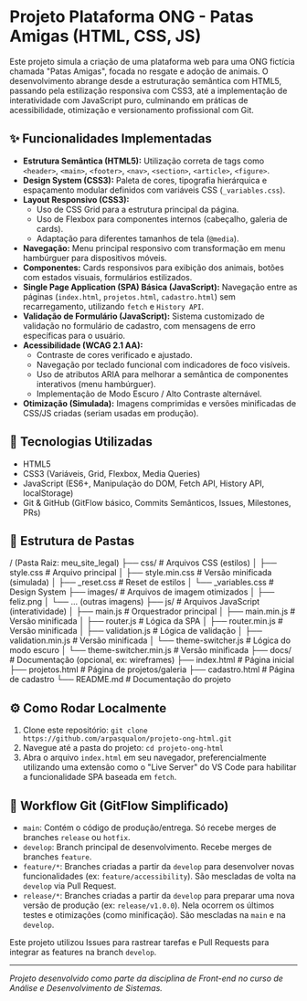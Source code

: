 # Projeto Plataforma ONG - Patas Amigas (HTML, CSS, JS)

Este projeto simula a criação de uma plataforma web para uma ONG fictícia chamada "Patas Amigas", focada no resgate e adoção de animais. O desenvolvimento abrange desde a estruturação semântica com HTML5, passando pela estilização responsiva com CSS3, até a implementação de interatividade com JavaScript puro, culminando em práticas de acessibilidade, otimização e versionamento profissional com Git.

## ✨ Funcionalidades Implementadas

* **Estrutura Semântica (HTML5):** Utilização correta de tags como `<header>`, `<main>`, `<footer>`, `<nav>`, `<section>`, `<article>`, `<figure>`.
* **Design System (CSS3):** Paleta de cores, tipografia hierárquica e espaçamento modular definidos com variáveis CSS (`_variables.css`).
* **Layout Responsivo (CSS3):**
    * Uso de CSS Grid para a estrutura principal da página.
    * Uso de Flexbox para componentes internos (cabeçalho, galeria de cards).
    * Adaptação para diferentes tamanhos de tela (`@media`).
* **Navegação:** Menu principal responsivo com transformação em menu hambúrguer para dispositivos móveis.
* **Componentes:** Cards responsivos para exibição dos animais, botões com estados visuais, formulários estilizados.
* **Single Page Application (SPA) Básica (JavaScript):** Navegação entre as páginas (`index.html`, `projetos.html`, `cadastro.html`) sem recarregamento, utilizando `fetch` e `History API`.
* **Validação de Formulário (JavaScript):** Sistema customizado de validação no formulário de cadastro, com mensagens de erro específicas para o usuário.
* **Acessibilidade (WCAG 2.1 AA):**
    * Contraste de cores verificado e ajustado.
    * Navegação por teclado funcional com indicadores de foco visíveis.
    * Uso de atributos ARIA para melhorar a semântica de componentes interativos (menu hambúrguer).
    * Implementação de Modo Escuro / Alto Contraste alternável.
* **Otimização (Simulada):** Imagens comprimidas e versões minificadas de CSS/JS criadas (seriam usadas em produção).

## 🚀 Tecnologias Utilizadas

* HTML5
* CSS3 (Variáveis, Grid, Flexbox, Media Queries)
* JavaScript (ES6+, Manipulação do DOM, Fetch API, History API, localStorage)
* Git & GitHub (GitFlow básico, Commits Semânticos, Issues, Milestones, PRs)

## 📂 Estrutura de Pastas
/ (Pasta Raiz: meu_site_legal)
├── css/             # Arquivos CSS (estilos)
│   ├── style.css      # Arquivo principal
│   ├── style.min.css  # Versão minificada (simulada)
│   ├── _reset.css     # Reset de estilos
│   └── _variables.css # Design System
├── images/          # Arquivos de imagem otimizados
│   ├── feliz.png
│   └── ... (outras imagens)
├── js/              # Arquivos JavaScript (interatividade)
│   ├── main.js        # Orquestrador principal
│   ├── main.min.js    # Versão minificada
│   ├── router.js      # Lógica da SPA
│   ├── router.min.js  # Versão minificada
│   ├── validation.js  # Lógica de validação
│   ├── validation.min.js # Versão minificada
│   └── theme-switcher.js # Lógica do modo escuro
│   └── theme-switcher.min.js # Versão minificada
├── docs/            # Documentação (opcional, ex: wireframes)
├── index.html       # Página inicial
├── projetos.html    # Página de projetos/galeria
├── cadastro.html    # Página de cadastro
└── README.md        # Documentação do projeto

## ⚙️ Como Rodar Localmente

1.  Clone este repositório: `git clone https://github.com/arpasqualon/projeto-ong-html.git`
2.  Navegue até a pasta do projeto: `cd projeto-ong-html`
3.  Abra o arquivo `index.html` em seu navegador, preferencialmente utilizando uma extensão como o "Live Server" do VS Code para habilitar a funcionalidade SPA baseada em `fetch`.

## 📝 Workflow Git (GitFlow Simplificado)

* `main`: Contém o código de produção/entrega. Só recebe merges de branches `release` ou `hotfix`.
* `develop`: Branch principal de desenvolvimento. Recebe merges de branches `feature`.
* `feature/*`: Branches criadas a partir da `develop` para desenvolver novas funcionalidades (ex: `feature/accessibility`). São mescladas de volta na `develop` via Pull Request.
* `release/*`: Branches criadas a partir da `develop` para preparar uma nova versão de produção (ex: `release/v1.0.0`). Nela ocorrem os últimos testes e otimizações (como minificação). São mescladas na `main` e na `develop`.

Este projeto utilizou Issues para rastrear tarefas e Pull Requests para integrar as features na branch `develop`.

---
*Projeto desenvolvido como parte da disciplina de Front-end no curso de Análise e Desenvolvimento de Sistemas.*